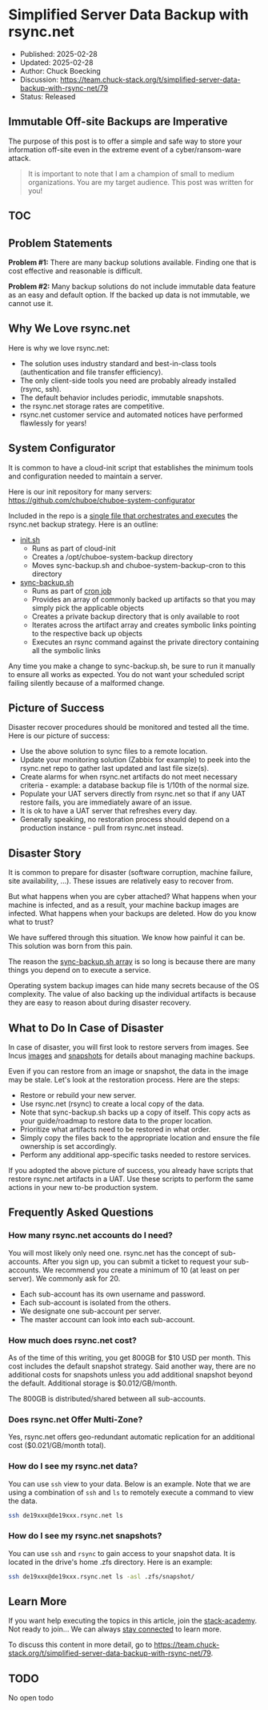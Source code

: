 # Simplified Server Data Backup with rsync.net

- Published: 2025-02-28
- Updated: 2025-02-28
- Author: Chuck Boecking
- Discussion: <https://team.chuck-stack.org/t/simplified-server-data-backup-with-rsync-net/79>
- Status: Released

## Immutable Off-site Backups are Imperative

The purpose of this post is to offer a simple and safe way to store your information off-site even in the extreme event of a cyber/ransom-ware attack.

> It is important to note that I am a champion of small to medium organizations. You are my target audience. This post was written for you! 

## TOC

<!-- toc -->

## Problem Statements

**Problem #1:** There are many backup solutions available. Finding one that is cost effective and reasonable is difficult.

**Problem #2:** Many backup solutions do not include immutable data feature as an easy and default option. If the backed up data is not immutable, we cannot use it.

## Why We Love rsync.net

Here is why we love rsync.net:

- The solution uses industry standard and best-in-class tools (authentication and file transfer efficiency).
- The only client-side tools you need are probably already installed (rsync, ssh).
- The default behavior includes periodic, immutable snapshots.
- the rsync.net storage rates are competitive.
- rsync.net customer service and automated notices have performed flawlessly for years!

## System Configurator

It is common to have a cloud-init script that establishes the minimum tools and configuration needed to maintain a server. 

Here is our init repository for many servers: <https://github.com/chuboe/chuboe-system-configurator>

Included in the repo is a [single file that orchestrates and executes](https://github.com/chuboe/chuboe-system-configurator/blob/main/sync-backup.sh) the rsync.net backup strategy. Here is an outline:

- [init.sh](https://github.com/chuboe/chuboe-system-configurator/blob/main/init.sh)
  - Runs as part of cloud-init
  - Creates a /opt/chuboe-system-backup directory
  - Moves sync-backup.sh and chuboe-system-backup-cron to this directory
- [sync-backup.sh](https://github.com/chuboe/chuboe-system-configurator/blob/main/sync-backup.sh)
  - Runs as part of [cron job](https://github.com/chuboe/chuboe-system-configurator/blob/main/chuboe-system-backup-cron)
  - Provides an array of commonly backed up artifacts so that you may simply pick the applicable objects
  - Creates a private backup directory that is only available to root
  - Iterates across the artifact array and creates symbolic links pointing to the respective back up objects
  - Executes an rsync command against the private directory containing all the symbolic links

Any time you make a change to sync-backup.sh, be sure to run it manually to ensure all works as expected. You do not want your scheduled script failing silently because of a malformed change.

## Picture of Success

Disaster recover procedures should be monitored and tested all the time. Here is our picture of success:

- Use the above solution to sync files to a remote location.
- Update your monitoring solution (Zabbix for example) to peek into the rsync.net repo to gather last updated and last file size(s).
- Create alarms for when rsync.net artifacts do not meet necessary criteria - example: a database backup file is 1/10th of the normal size.
- Populate your UAT servers directly from rsync.net so that if any UAT restore fails, you are immediately aware of an issue.
- It is ok to have a UAT server that refreshes every day.
- Generally speaking, no restoration process should depend on a production instance - pull from rsync.net instead.

## Disaster Story

It is common to prepare for disaster (software corruption, machine failure, site availability, ...). These issues are relatively easy to recover from. 

But what happens when you are cyber attached? What happens when your machine is infected, and as a result, your machine backup images are infected. What happens when your backups are deleted. How do you know what to trust?

We have suffered through this situation. We know how painful it can be. This solution was born from this pain.

The reason the [sync-backup.sh array](https://github.com/chuboe/chuboe-system-configurator/blob/main/sync-backup.sh) is so long is because there are many things you depend on to execute a service.

Operating system backup images can hide many secrets because of the OS complexity. The value of also backing up the individual artifacts is because they are easy to reason about during disaster recovery.

## What to Do In Case of Disaster

In case of disaster, you will first look to restore servers from images. See Incus [images](https://linuxcontainers.org/incus/docs/main/howto/images_create/) and [snapshots](https://linuxcontainers.org/incus/docs/main/howto/instances_backup/#instances-snapshots) for details about managing machine backups.

Even if you can restore from an image or snapshot, the data in the image may be stale. Let's look at the restoration process. Here are the steps:

- Restore or rebuild your new server.
- Use rsync.net (rsync) to create a local copy of the data.
- Note that sync-backup.sh backs up a copy of itself. This copy acts as your guide/roadmap to restore data to the proper location.
- Prioritize what artifacts need to be restored in what order.
- Simply copy the files back to the appropriate location and ensure the file ownership is set accordingly.
- Perform any additional app-specific tasks needed to restore services.

If you adopted the above picture of success, you already have scripts that restore rsync.net artifacts in a UAT. Use these scripts to perform the same actions in your new to-be production system.

## Frequently Asked Questions

### How many rsync.net accounts do I need?

You will most likely only need one. rsync.net has the concept of sub-accounts. After you sign up, you can submit a ticket to request your sub-accounts. We recommend you create a minimum of 10 (at least on per server). We commonly ask for 20.

- Each sub-account has its own username and password.
- Each sub-account is isolated from the others.
- We designate one sub-account per server.
- The master account can look into each sub-account.

### How much does rsync.net cost?

As of the time of this writing, you get 800GB for $10 USD per month. This cost includes the default snapshot strategy. Said another way, there are no additional costs for snapshots unless you add additional snapshot beyond the default. Additional storage is $0.012/GB/month.

The 800GB is distributed/shared between all sub-accounts.

### Does rsync.net Offer Multi-Zone?

Yes, rsync.net offers geo-redundant automatic replication for an additional cost ($0.021/GB/month total).

### How do I see my rsync.net data?

You can use `ssh` view to your data. Below is an example. Note that we are using a combination of `ssh` and `ls` to remotely execute a command to view the data.

```bash
ssh de19xxx@de19xxx.rsync.net ls 
```

### How do I see my rsync.net snapshots?

You can use `ssh` and `rsync` to gain access to your snapshot data. It is located in the drive's home .zfs directory. Here is an example:

```bash
ssh de19xxx@de19xxx.rsync.net ls -asl .zfs/snapshot/
```

## Learn More

If you want help executing the topics in this article, join the [stack-academy](./stack-academy.md). Not ready to join... We can always [stay connected](../learn-more.html) to learn more.

To discuss this content in more detail, go to <https://team.chuck-stack.org/t/simplified-server-data-backup-with-rsync-net/79>.

## TODO

No open todo
